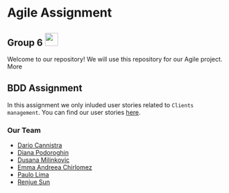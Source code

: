 # Agile Assignment 
## Group 6 <img src="https://raw.githubusercontent.com/MartinHeinz/MartinHeinz/master/wave.gif" width="30px">

Welcome to our repository! 
We will use this repository for our Agile project.
More

## BDD Assignment
In this assignment we only inluded user stories related to `Clients management`. 
You can find our user stories [here](https://github.com/AgileObjectOrientedProgramming/AgileAssignment/projects/1).

### Our Team
- [Dario Cannistra](https://github.com/dariofornaro)
- [Diana Podoroghin](https://github.com/Diana1907)
- [Dusana Milinkovic](https://github.com/DusanaM)
- [Emma Andreea Chirlomez](https://github.com/emmachirlomez)
- [Paulo Lima](https://github.com/Paulo9608)
- [Renjue Sun](https://github.com/Renjue823)
